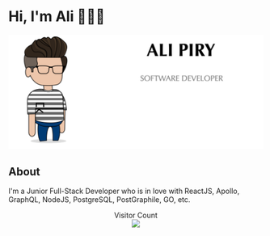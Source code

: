 # Hi, I'm Ali 👋🧑‍💻

<img src="https://raw.githubusercontent.com/alipiry/alipiry/master/ap.png" alt="Ali Piry, Software Developer">

## About

I'm a Junior Full-Stack Developer who is in love with ReactJS, Apollo, GraphQL, NodeJS, PostgreSQL, PostGraphile, GO, etc.

<p align="center">
  Visitor Count<br>
  <img src="https://profile-counter.glitch.me/alipiry/count.svg" />
</p>
